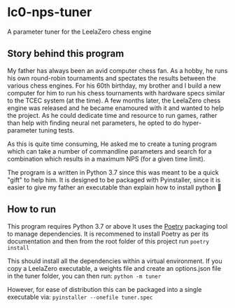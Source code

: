 # lc0-nps-tuner
A parameter tuner for the LeelaZero chess engine

## Story behind this program
My father has always been an avid computer chess fan. 
As a hobby, he runs his own round-robin tournaments and spectates the results
between the various chess engines. For his 60th birthday, my brother and I
build a new computer for him to run his chess tournaments with hardware specs 
similar to the TCEC system (at the time). A few months later, the LeelaZero
chess engine was released and he became enamoured with it and wanted to help
the project. As he could dedicate time and resource to run games, rather than
help with finding neural net parameters, he opted to do hyper-parameter tuning tests.

As this is quite time consuming, He asked me to create a tuning program which
can take a number of commandline parameters and search for a combination which results
in a maximum NPS (for a given time limit).

The program is a written in Python 3.7 since this was meant to be a quick "gift"
to help him. It is designed to be packaged with Pyinstaller, since
it is easier to give my father an executable than explain how to install python 🤷‍

## How to run
This program requires Python 3.7 or above
It uses the [Poetry](https://poetry.eustace.io) packaging tool to manage dependencies.
It is recommened to install Poetry as per its documentation and then from the root folder
of this project run `poetry install`

This should install all the dependencies within a virtual environment.
If you copy a LeelaZero executable, a weights file and create an options.json file in the tuner folder, you can then run: `python -m tuner`

However, for ease of distribution this can be packaged into a single executable via: `pyinstaller --onefile tuner.spec`
